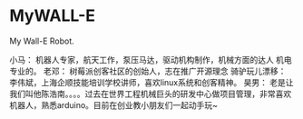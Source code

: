 MyWALL-E
========

My Wall-E Robot.

小马： 机器人专家，航天工作，泵压马达，驱动机构制作，机械方面的达人
机电专业的。
老邓： 树莓派创客社区的创始人，志在推广开源理念 
骑驴玩儿漂移： 李伟斌，上海企顺技能培训学校讲师，喜欢linux系统和创客精神。
昊男： 老是让我们叫他陈浩南。。。。过去在世界工程机械巨头的研发中心做项目管理，非常喜欢机器人，熟悉arduino。目前在创业教小朋友们一起动手玩~

